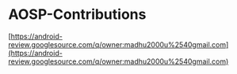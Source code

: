 # AOSP-Contributions

[https://android-review.googlesource.com/q/owner:madhu2000u%2540gmail.com](https://android-review.googlesource.com/q/owner:madhu2000u%2540gmail.com)

